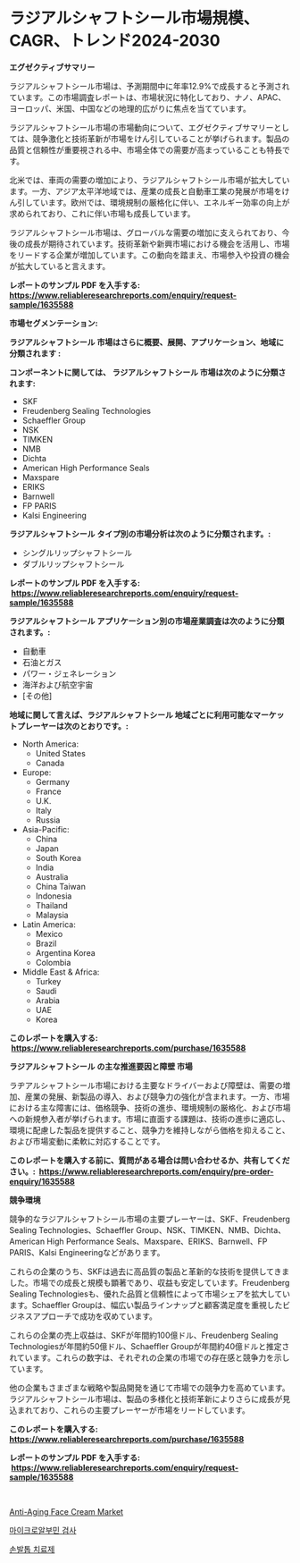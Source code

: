 <p><h1>ラジアルシャフトシール市場規模、CAGR、トレンド2024-2030</h1></p><p><strong>エグゼクティブサマリー</strong></p>
<p><p>ラジアルシャフトシール市場は、予測期間中に年率12.9%で成長すると予測されています。この市場調査レポートは、市場状況に特化しており、ナノ、APAC、ヨーロッパ、米国、中国などの地理的広がりに焦点を当てています。</p><p>ラジアルシャフトシール市場の市場動向について、エグゼクティブサマリーとしては、競争激化と技術革新が市場をけん引していることが挙げられます。製品の品質と信頼性が重要視される中、市場全体での需要が高まっていることも特長です。</p><p>北米では、車両の需要の増加により、ラジアルシャフトシール市場が拡大しています。一方、アジア太平洋地域では、産業の成長と自動車工業の発展が市場をけん引しています。欧州では、環境規制の厳格化に伴い、エネルギー効率の向上が求められており、これに伴い市場も成長しています。</p><p>ラジアルシャフトシール市場は、グローバルな需要の増加に支えられており、今後の成長が期待されています。技術革新や新興市場における機会を活用し、市場をリードする企業が増加しています。この動向を踏まえ、市場参入や投資の機会が拡大していると言えます。</p></p>
<p><strong>レポートのサンプル PDF を入手する: <a href="https://www.reliableresearchreports.com/enquiry/request-sample/1635588">https://www.reliableresearchreports.com/enquiry/request-sample/1635588</a></strong></p>
<p><strong>市場セグメンテーション:</strong></p>
<p><strong> ラジアルシャフトシール 市場はさらに概要、展開、アプリケーション、地域に分類されます :</strong></p>
<p><strong>コンポーネントに関しては、 ラジアルシャフトシール 市場は次のように分類されます: &nbsp;</strong></p>
<p><ul><li>SKF</li><li>Freudenberg Sealing Technologies</li><li>Schaeffler Group</li><li>NSK</li><li>TIMKEN</li><li>NMB</li><li>Dichta</li><li>American High Performance Seals</li><li>Maxspare</li><li>ERIKS</li><li>Barnwell</li><li>FP PARIS</li><li>Kalsi Engineering</li></ul></p>
<p><strong> ラジアルシャフトシール タイプ別の市場分析は次のように分類されます。:</strong></p>
<p><ul><li>シングルリップシャフトシール</li><li>ダブルリップシャフトシール</li></ul></p>
<p><strong>レポートのサンプル PDF を入手する: &nbsp;<a href="https://www.reliableresearchreports.com/enquiry/request-sample/1635588">https://www.reliableresearchreports.com/enquiry/request-sample/1635588</a></strong></p>
<p><strong> ラジアルシャフトシール アプリケーション別の市場産業調査は次のように分類されます。:</strong></p>
<p><ul><li>自動車</li><li>石油とガス</li><li>パワー・ジェネレーション</li><li>海洋および航空宇宙</li><li>[その他]</li></ul></p>
<p><strong>地域に関して言えば、ラジアルシャフトシール 地域ごとに利用可能なマーケットプレーヤーは次のとおりです。:</strong></p>
<p><ul>
    <li>
        North America:
        <ul>
            <li>United States</li>
            <li>Canada</li>
        </ul>
    </li>
    <li>
        Europe:
        <ul>
            <li>Germany</li>
            <li>France</li>
            <li>U.K.</li>
            <li>Italy</li>
            <li>Russia</li>
        </ul>
    </li>
    <li>
        Asia-Pacific:
        <ul>
            <li>China</li>
            <li>Japan</li>
            <li>South Korea</li>
            <li>India</li>
            <li>Australia</li>
            <li>China Taiwan</li>
            <li>Indonesia</li>
            <li>Thailand</li>
            <li>Malaysia</li>
        </ul>
    </li>
    <li>
        Latin America:
        <ul>
            <li>Mexico</li>
            <li>Brazil</li>
            <li>Argentina Korea</li>
            <li>Colombia</li>
        </ul>
    </li>
    <li>
        Middle East & Africa:
        <ul>
            <li>Turkey</li>
            <li>Saudi</li>
            <li>Arabia</li>
            <li>UAE</li>
            <li>Korea</li>
        </ul>
    </li>
    </ul></p>
<p><strong>このレポートを購入する: &nbsp;<a href="https://www.reliableresearchreports.com/purchase/1635588">https://www.reliableresearchreports.com/purchase/1635588</a></strong></p>
<p><strong>ラジアルシャフトシール の主な推進要因と障壁 市場</strong></p>
<p><p>ラヂアルシャフトシール市場における主要なドライバーおよび障壁は、需要の増加、産業の発展、新製品の導入、および競争力の強化が含まれます。一方、市場における主な障害には、価格競争、技術の進歩、環境規制の厳格化、および市場への新規参入者が挙げられます。市場に直面する課題は、技術の進歩に適応し、環境に配慮した製品を提供すること、競争力を維持しながら価格を抑えること、および市場変動に柔軟に対応することです。</p></p>
<p><strong>このレポートを購入する前に、質問がある場合は問い合わせるか、共有してください。:&nbsp; <a href="https://www.reliableresearchreports.com/enquiry/pre-order-enquiry/1635588">https://www.reliableresearchreports.com/enquiry/pre-order-enquiry/1635588</a></strong></p>
<p><strong>競争環境</strong></p>
<p><p>競争的なラジアルシャフトシール市場の主要プレーヤーは、SKF、Freudenberg Sealing Technologies、Schaeffler Group、NSK、TIMKEN、NMB、Dichta、American High Performance Seals、Maxspare、ERIKS、Barnwell、FP PARIS、Kalsi Engineeringなどがあります。 </p><p>これらの企業のうち、SKFは過去に高品質の製品と革新的な技術を提供してきました。市場での成長と規模も顕著であり、収益も安定しています。Freudenberg Sealing Technologiesも、優れた品質と信頼性によって市場シェアを拡大しています。Schaeffler Groupは、幅広い製品ラインナップと顧客満足度を重視したビジネスアプローチで成功を収めています。 </p><p>これらの企業の売上収益は、SKFが年間約100億ドル、Freudenberg Sealing Technologiesが年間約50億ドル、Schaeffler Groupが年間約40億ドルと推定されています。これらの数字は、それぞれの企業の市場での存在感と競争力を示しています。 </p><p>他の企業もさまざまな戦略や製品開発を通じて市場での競争力を高めています。ラジアルシャフトシール市場は、製品の多様化と技術革新によりさらに成長が見込まれており、これらの主要プレーヤーが市場をリードしています。</p></p>
<p><strong>このレポートを購入する: &nbsp; <a href="https://www.reliableresearchreports.com/purchase/1635588">https://www.reliableresearchreports.com/purchase/1635588</a></strong></p>
<p><strong>レポートのサンプル PDF を入手する: &nbsp;<a href="https://www.reliableresearchreports.com/enquiry/request-sample/1635588">https://www.reliableresearchreports.com/enquiry/request-sample/1635588</a></strong><strong></strong></p>
<p>&nbsp;</p>
<p><p><a href="https://github.com/Sinjinluong3e0awx2m195k76/Market-Research-Report-List-1/blob/main/anti-aging-face-cream-market.md">Anti-Aging Face Cream Market</a></p><p><a href="https://github.com/vs019sa3m8x/Market-Research-Report-List-1/blob/main/67597626168.md">마이크로알부민 검사</a></p><p><a href="https://github.com/Madalyell456456/Market-Research-Report-List-1/blob/main/44906076169.md">손발톱 치료제</a></p></p>